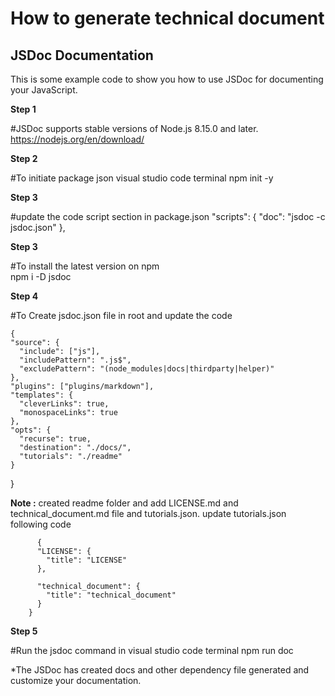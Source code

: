 # How to generate technical document

## JSDoc Documentation

This is some example code to show you how to use JSDoc for documenting your JavaScript.

**Step 1** 

#JSDoc supports stable versions of Node.js 8.15.0 and later.
https://nodejs.org/en/download/

**Step 2**

#To initiate package json visual studio code terminal
npm init -y

**Step 3** 

#update the code script section in package.json
"scripts": {
    "doc": "jsdoc -c jsdoc.json"
  },

**Step 3**

#To install the latest version on npm  
npm i -D jsdoc

**Step 4**

#To Create jsdoc.json file in root and update the code

    {
    "source": {
      "include": ["js"],
      "includePattern": ".js$",
      "excludePattern": "(node_modules|docs|thirdparty|helper)"
    },
    "plugins": ["plugins/markdown"],
    "templates": {
      "cleverLinks": true,
      "monospaceLinks": true
    },
    "opts": {
      "recurse": true,
      "destination": "./docs/",
      "tutorials": "./readme"
    }
   }
  
  **Note :** created readme folder and add LICENSE.md and technical_document.md file and tutorials.json.
		  update tutorials.json following code
		  
		  {
		  "LICENSE": {
			"title": "LICENSE"
		  },

		  "technical_document": {
			"title": "technical_document"
		  }
		}

**Step 5**

#Run the jsdoc command in visual studio code terminal
npm run doc

*The JSDoc has created docs and other dependency file generated and customize your documentation.

